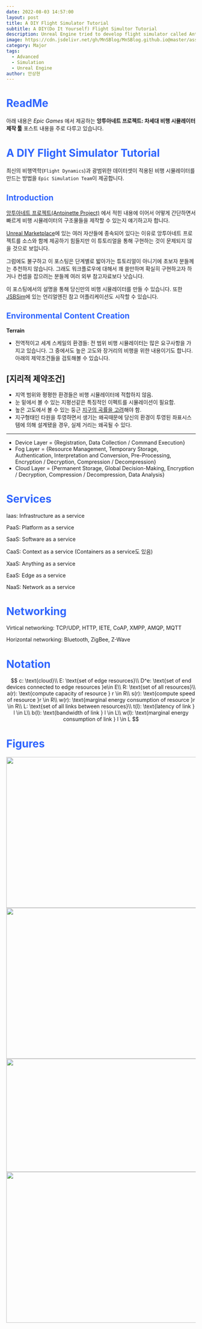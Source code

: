 ```yaml
---
date: 2022-08-03 14:57:00
layout: post
title: A DIY Flight Simulator Tutorial
subtitle: A DIY(Do It Yourself) Flight Simultor Tutorial
description: Unreal Engine tried to develop flight simulator called Antoinette Project
image: https://cdn.jsdelivr.net/gh/MnSBlog/MnSBlog.github.io@master/assets/img/posts/Major/Antoinette/1_Title.png
category: Major
tags:
  - Advanced
  - Simulation
  - Unreal Engine
author: 안상현
---
```




# <span style="color:#2E64FE">ReadMe</span>

 아래 내용은 *Epic Games* 에서 제공하는 **앙투아네트 프로젝트: 차세대 비행 시뮬레이터 제작 툴**  포스트 내용을 주로 다루고 있습니다. 

# <span style="color:#2E64FE">A DIY Flight Simulator Tutorial</span>

최신의 비행역학(`Flight Dynamics`)과 광범위한 데이터셋이 적용된 비행 시뮬레이터를 만드는 방법을 `Epic Simulation Team`이 제공합니다.

## <span style="color:#2E64FE">Introduction</span>

[앙투아네트 프로젝트(Antoinette Project)](https://www.unrealengine.com/ko/blog/antoinette-project-tools-to-create-the-next-generation-of-flight-simulators) 에서 적힌 내용에 이어서 어떻게 간단하면서 빠르게 비행 시뮬레이터의 구조물들을 제작할 수 있는지 얘기하고자 합니다.

[Unreal Marketplace](https://www.unrealengine.com/marketplace/ko/store)에 있는 여러 자산들에 종속되어 있다는 이유로 앙투아네트 프로젝트를 소스와 함께 제공하기 힘들지만 이 튜토리얼을 통해 구현하는 것이 문제되지 않을 것으로 보입니다.

그럼에도 불구하고 이 포스팅은 단계별로 밟아가는 튜토리얼이 아니기에 초보자 분들께는 추천하지 않습니다. 그래도 워크플로우에 대해서 꽤 쓸만하며 확실히 구현하고자 하거나 컨셉을 잡으려는 분들께 여러 외부 참고자료보다 낫습니다.

이 포스팅에서의 설명을 통해 당신만의 비행 시뮬레이터를 만들 수 있습니다. 또한 [JSBSim](https://github.com/JSBSim-Team/jsbsim)에 있는 언리얼엔진 참고 어플리케이션도 시작할 수 있습니다.

## <span style="color:#2E64FE">Environmental Content Creation</span>

**Terrain**
- 전역적이고 세계 스케일의 환경들:
전 범위 비행 시뮬레이터는 많은 요구사항을 가지고 있습니다. 그 중에서도 높은 고도와 장거리의 비행을 위한 내용이기도 합니다. 아래의 제약조건들을 검토해볼 수 있습니다.

\[지리적 제약조건\]
---

- 지역 범위와 평평한 환경들은 비행 시뮬레이터에 적합하지 않음.
- 눈 밑에서 볼 수 있는 지평선같은 특징적인 이펙트를 시뮬레이션이 필요함.
- 높은 고도에서 볼 수 있는 둥근 [지구의 곡률을 고려](http://walter.bislins.ch/bloge/index.asp?page=Finding+the+Curvature+of+the+Earth)해야 함. 
- 지구형태인 타원을 투영하면서 생기는 왜곡때문에 당신의 환경이 투영된 좌표시스템에 의해 설계됐을 경우, 실제 거리는 왜곡될 수 있다.

---




- Device Layer = {Registration, Data Collection / Command Execution}
- Fog Layer = {Resource Management, Temporary Storage, Authentication, Interpretation and Conversion, Pre-Processing, Encryption / Decryption, Compression / Decompression}
- Cloud Layer = {Permanent Storage, Global Decision-Making, Encryption / Decryption, Compression / Decompression, Data Analysis}

# <span style="color:#2E64FE">Services</span>

Iaas: Infrastructure as a service

PaaS: Platform as a service

SaaS: Software as a service

CaaS: Context as a service (Containers as a service도 있음)

XaaS: Anything as a service

EaaS: Edge as a service

NaaS: Network as a service

# <span style="color:#2E64FE">Networking</span>

Virtical networking: TCP/UDP, HTTP, IETE, CoAP, XMPP, AMQP, MQTT

Horizontal networking: Bluetooth, ZigBee, Z-Wave

# <span style="color:#2E64FE">Notation</span>


$$
c: \text{cloud}\\
E: \text{set of edge resources}\\
D^e: \text{set of end devices connected to edge resources }e\in E\\
R: \text{set of all resources}\\
a(r): \text{compute capacity of resource } r \in R\\
s(r): \text{compute speed of resource }r \in R\\
w(r): \text{marginal energy consumption of resource }r \in R\\
L: \text{set of all links between resources}\\
t(l): \text{latency of link } l \in L\\
b(l): \text{bandwidth of link } l \in L\\
w(l): \text{marginal energy consumption of link } l \in L
$$






# <span style="color:#2E64FE">Figures</span>

<img src="https://cdn.jsdelivr.net/gh/MnSBlog/MnSBlog.github.io@master/assets/img/posts/Knowledge/EdgeComputing/KL-CE-EC1-title.png" height="400px" width="650px" align="center">

<img src="https://cdn.jsdelivr.net/gh/MnSBlog/MnSBlog.github.io@master/assets/img/posts/Knowledge/EdgeComputing/KL-CE-EC5-fig1.png" height="400px" width="650px" align="center">

<img src="https://cdn.jsdelivr.net/gh/MnSBlog/MnSBlog.github.io@master/assets/img/posts/Knowledge/EdgeComputing/KL-CE-EC5-fig2.png" height="300px" width="650px" align="center">

<img src="https://cdn.jsdelivr.net/gh/MnSBlog/MnSBlog.github.io@master/assets/img/posts/Knowledge/EdgeComputing/KL-CE-EC5-fig3.png" height="400px" width="650px" align="center">
